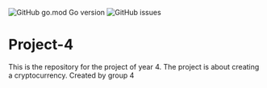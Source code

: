![GitHub go.mod Go version](https://img.shields.io/github/go-mod/go-version/YMHW-group-4/project-4-backend)
![GitHub issues](https://img.shields.io/github/issues/YMHW-group-4/project-4-backend)

# Project-4
This is the repository for the project of year 4. The project is about creating a cryptocurrency. Created by group 4

